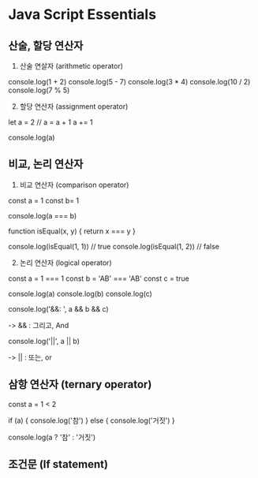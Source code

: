 # Java Script Essentials

## 산술, 할당 연산자
1. 산술 연살자 (arithmetic operator)

console.log(1 + 2)
console.log(5 - 7)
console.log(3 * 4)
console.log(10 / 2)
console.log(7 % 5)

2. 할당 연산자 (assignment operator)

let a = 2
// a = a + 1
a += 1

console.log(a)

## 비교, 논리 연산자
1. 비교 연산자 (comparison operator)

const a = 1
const b= 1

console.log(a === b)

function isEqual(x, y) {
    return x === y
}

console.log(isEqual(1, 1)) // true
console.log(isEqual(1, 2)) // false

2. 논리 연산자 (logical operator)

const a = 1 === 1
const b = 'AB' === 'AB'
const c = true

console.log(a)
console.log(b)
console.log(c)

console.log('&&: ', a && b && c)

-> && : 그리고, And

console.log('||', a || b)

-> || : 또는, or

## 삼항 연산자 (ternary operator)
const a = 1 < 2

if (a) {
    console.log('참')
} else {
    console.log('거짓')
}

console.log(a ? '참' : '거짓')

## 조건문 (If statement)
